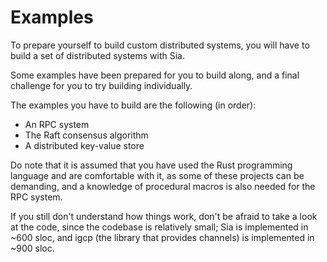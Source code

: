 # Examples

To prepare yourself to build custom distributed systems,
you will have to build a set of distributed systems with Sia.

Some examples have been prepared for you to build along,
and a final challenge for you to try building individually.

The examples you have to build are the following (in order):
- An RPC system
- The Raft consensus algorithm
- A distributed key-value store

Do note that it is assumed that you have used the Rust programming language
and are comfortable with it, as some of these projects can be demanding,
and a knowledge of procedural macros is also needed for the RPC system.

If you still don't understand how things work, don't be afraid to take a look
at the code, since the codebase is relatively small; Sia is implemented in ~600 sloc,
and igcp (the library that provides channels) is implemented in ~900 sloc.
